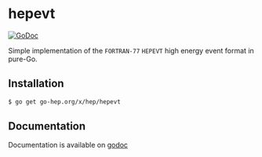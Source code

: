 hepevt
======

[![GoDoc](https://godoc.org/go-hep.org/x/hep/hepevt?status.svg)](https://godoc.org/go-hep.org/x/hep/hepevt)

Simple implementation of the ``FORTRAN-77`` ``HEPEVT`` high energy event format in pure-Go.


## Installation

```sh
$ go get go-hep.org/x/hep/hepevt
```


## Documentation

Documentation is available on [godoc](https://godoc.org/go-hep.org/x/hep/hepevt)


